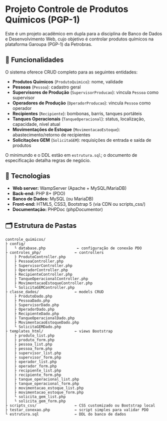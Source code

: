 # Projeto Controle de Produtos Químicos (PGP-1)

Este é um projeto acadêmico em dupla para a disciplina de Banco de Dados e Desenvolvimento Web, cujo objetivo é controlar produtos químicos na plataforma Garoupa (PGP-1) da Petrobras.

## 📖 Funcionalidades

O sistema oferece CRUD completo para as seguintes entidades:

- **Produtos Químicos** (`ProdutoQuimico`): nome, validade  
- **Pessoas** (`Pessoa`): cadastro geral  
- **Supervisores de Produção** (`SupervisorProducao`): vincula `Pessoa` como supervisor  
- **Operadores de Produção** (`OperadorProducao`): vincula `Pessoa` como operador  
- **Recipientes** (`Recipiente`): bombonas, barris, tanques portáteis  
- **Tanques Operacionais** (`TanqueOperacional`): status, localização, capacidade, nível atual  
- **Movimentações de Estoque** (`MovimentacaoEstoque`): abastecimento/retorno de recipientes  
- **Solicitações GEM** (`SolicitaGEM`): requisições de entrada e saída de produtos  

O minimundo e o DDL estão em `estrutura.sql`; o documento de especificação detalha regras de negócio.

## 🚀 Tecnologias

- **Web server:** WampServer (Apache + MySQL/MariaDB)  
- **Back-end:** PHP 8+ (PDO)  
- **Banco de Dados:** MySQL (ou MariaDB)  
- **Front-end:** HTML5, CSS3, Bootstrap 5 (via CDN ou scripts_css/)  
- **Documentação:** PHPDoc (phpDocumentor)  

## 🗂️ Estrutura de Pastas

```text
controle_quimicos/
├ config/
│   └ database.php              ← configuração de conexão PDO
├ controles_php/               ← controllers
│   ├ ProdutoController.php
│   ├ PessoaController.php
│   ├ SupervisorController.php
│   ├ OperadorController.php
│   ├ RecipienteController.php
│   ├ TanqueOperacionalController.php
│   ├ MovimentacaoEstoqueController.php
│   └ SolicitaGEMController.php
├ classe_dados/                ← models CRUD
│   ├ ProdutoDado.php
│   ├ PessoaDado.php
│   ├ SupervisorDado.php
│   ├ OperadorDado.php
│   ├ RecipienteDado.php
│   ├ TanqueOperacionalDado.php
│   ├ MovimentacaoEstoqueDado.php
│   └ SolicitaGEMDado.php
├ templates_html/              ← views Bootstrap
│   ├ produto_list.php
│   ├ produto_form.php
│   ├ pessoa_list.php
│   ├ pessoa_form.php
│   ├ supervisor_list.php
│   ├ supervisor_form.php
│   ├ operador_list.php
│   ├ operador_form.php
│   ├ recipiente_list.php
│   ├ recipiente_form.php
│   ├ tanque_operacional_list.php
│   ├ tanque_operacional_form.php
│   ├ movimentacao_estoque_list.php
│   ├ movimentacao_estoque_form.php
│   └ solicita_gem_list.php
│   └ solicita_gem_form.php
├ scripts_css/                 ← CSS customizado ou Bootstrap local
├ testar_conexao.php           ← script simples para validar PDO
└ estrutura.sql                ← DDL do banco de dados
